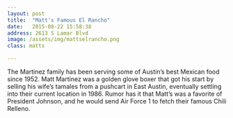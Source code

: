 ```yaml
---
layout: post
title:  "Matt's Famous El Rancho"
date:   2015-08-22 15:58:38
address: 2613 S Lamar Blvd
image: /assets/img/mattselrancho.png
class: matts

---
```

The Martinez family has been serving some of Austin’s best Mexican food since 1952. Matt Martinez was a golden glove boxer that got his start by selling his wife’s tamales from a pushcart in East Austin, eventually settling into their current location in 1986. Rumor has it that Matt’s was a favorite of President Johnson, and he would send Air Force 1 to fetch their famous Chili Relleno.
